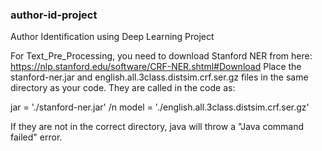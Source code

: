 ### author-id-project
Author Identification using Deep Learning Project

For Text_Pre_Processing, you need to download Stanford NER from here: https://nlp.stanford.edu/software/CRF-NER.shtml#Download
Place the stanford-ner.jar and english.all.3class.distsim.crf.ser.gz files in the same directory as your code. They are called in the code as:  

jar = './stanford-ner.jar' /n
model = './english.all.3class.distsim.crf.ser.gz' 

If they are not in the correct directory, java will throw a "Java command failed" error.

